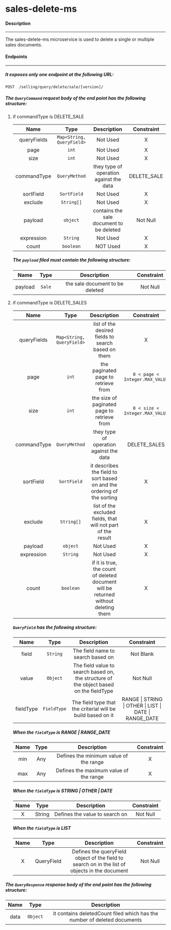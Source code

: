 # sales-delete-ms

#### Description

---

The sales-delete-ms microservice is used to delete a single or multiple sales documents.

#### Endpoints

---

##### It exposes only one endpoint at the following URL:

`POST  /selling/query/delete/sale/[version]/`

##### The `QueryCommand` request body of the end point has the following structure:

1. if commandType is DELETE_SALE

   |    Name     |           Type            |               Description                | Constraint  |
   | :---------: | :-----------------------: | :--------------------------------------: | :---------: |
   | queryFields | `Map<String, QueryField>` |                 Not Used                 |      X      |
   |    page     |           `int`           |                 Not Used                 |      X      |
   |    size     |           `int`           |                 Not Used                 |      X      |
   | commandType |       `QueryMethod`       | they type of operation against the data  | DELETE_SALE |
   |  sortField  |        `SortField`        |                 Not Used                 |      X      |
   |   exclude   |        `String[]`         |                 Not Used                 |      X      |
   |   payload   |         `object`          | contains the sale document to be deleted |  Not Null   |
   | expression  |         `String`          |                 Not Used                 |      X      |
   |    count    |         `boolean`         |                 NOT Used                 |      X      |

   ##### The `payload` filed must contain the following structure:

   |  Name   |  Type  |           Description           | Constraint |
   | :-----: | :----: | :-----------------------------: | :--------: |
   | payload | `Sale` | the sale document to be deleted |  Not Null  |

1. if commandType is DELETE_SALES

   |    Name     |           Type            |                                     Description                                     |           Constraint           |
   | :---------: | :-----------------------: | :---------------------------------------------------------------------------------: | :----------------------------: |
   | queryFields | `Map<String, QueryField>` |                 list of the desired fields to search based on them                  |               X                |
   |    page     |           `int`           |                         the paginated page to retrieve from                         | `0 < page < Integer.MAX_VALUE` |
   |    size     |           `int`           |                     the size of paginated page to retrieve from                     | `0 < size < Integer.MAX_VALUE` |
   | commandType |       `QueryMethod`       |                       they type of operation against the data                       |          DELETE_SALES          |
   |  sortField  |        `SortField`        |       it describes the field to sort based on and the ordering of the sorting       |               X                |
   |   exclude   |        `String[]`         |            list of the excluded fields, that will not part of the result            |               X                |
   |   payload   |         `object`          |                                      Not Used                                       |               X                |
   | expression  |         `String`          |                                      Not Used                                       |               X                |
   |    count    |         `boolean`         | if it is true, the count of deleted document will be returned without deleting them |               X                |

   ##### `QueryField` has the following structure:

   |   Name    |    Type     |                                      Description                                       |                       Constraint                       |
   | :-------: | :---------: | :------------------------------------------------------------------------------------: | :----------------------------------------------------: |
   |   field   |  `String`   |                           The field name to search based on                            |                       Not Blank                        |
   |   value   |  `Object`   | The field value to search based on, the structure of the object based on the fieldType |                        Not Null                        |
   | fieldType | `FieldType` |              The field type that the criterial will be build based on it               | RANGE \| STRING \| OTHER \| LIST \| DATE \| RANGE_DATE |

   ##### When the `fieldType` is RANGE \| RANGE_DATE

   | Name | Type |              Description               | Constraint |
   | :--: | :--: | :------------------------------------: | :--------: |
   | min  | Any  | Defines the minimum value of the range |     X      |
   | max  | Any  | Defines the maximum value of the range |     X      |

   ##### When the `fieldType` is STRING \| OTHER \| DATE

   | Name |  Type  |          Description           | Constraint |
   | :--: | :----: | :----------------------------: | :--------: |
   |  X   | String | Defines the value to search on |  Not Null  |

   ##### When the `fieldType` is LIST

   | Name |    Type    |                                          Description                                           | Constraint |
   | :--: | :--------: | :--------------------------------------------------------------------------------------------: | :--------: |
   |  X   | QueryField | Defines the queryField object of the field to search on in the list of objects in the document |  Not Null  |

##### The `QueryResponse` response body of the end point has the following structure:

| Name |   Type   |                               Description                                |
| :--: | :------: | :----------------------------------------------------------------------: |
| data | `Object` | it contains deletedCount filed which has the number of deleted documents |
